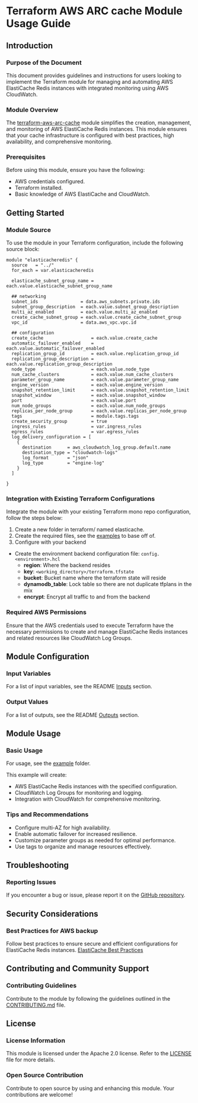 # Terraform AWS ARC cache Module Usage Guide

## Introduction

### Purpose of the Document

This document provides guidelines and instructions for users looking to implement the Terraform module for managing and automating AWS ElastiCache Redis instances with integrated monitoring using AWS CloudWatch.

### Module Overview

The [terraform-aws-arc-cache](https://github.com/sourcefuse/terraform-aws-arc-cache) module simplifies the creation, management, and monitoring of AWS ElastiCache Redis instances. This module ensures that your cache infrastructure is configured with best practices, high availability, and comprehensive monitoring.

### Prerequisites

Before using this module, ensure you have the following:

- AWS credentials configured.
- Terraform installed.
- Basic knowledge of AWS ElastiCache and CloudWatch.

## Getting Started

### Module Source

To use the module in your Terraform configuration, include the following source block:

```hcl
module "elasticacheredis" {
  source   = "../"
  for_each = var.elasticacheredis

  elasticache_subnet_group_name = each.value.elasticache_subnet_group_name

  ## networking
  subnet_ids                = data.aws_subnets.private.ids
  subnet_group_description  = each.value.subnet_group_description
  multi_az_enabled          = each.value.multi_az_enabled
  create_cache_subnet_group = each.value.create_cache_subnet_group
  vpc_id                    = data.aws_vpc.vpc.id

  ## configuration
  create_cache                  = each.value.create_cache
  automatic_failover_enabled    = each.value.automatic_failover_enabled
  replication_group_id          = each.value.replication_group_id
  replication_group_description = each.value.replication_group_description
  node_type                     = each.value.node_type
  num_cache_clusters            = each.value.num_cache_clusters
  parameter_group_name          = each.value.parameter_group_name
  engine_version                = each.value.engine_version
  snapshot_retention_limit      = each.value.snapshot_retention_limit
  snapshot_window               = each.value.snapshot_window
  port                          = each.value.port
  num_node_groups               = each.value.num_node_groups
  replicas_per_node_group       = each.value.replicas_per_node_group
  tags                          = module.tags.tags
  create_security_group         = true
  ingress_rules                 = var.ingress_rules
  egress_rules                  = var.egress_rules
  log_delivery_configuration = [
    {
      destination      = aws_cloudwatch_log_group.default.name
      destination_type = "cloudwatch-logs"
      log_format       = "json"
      log_type         = "engine-log"
    }
  ]

}
```

### Integration with Existing Terraform Configurations

Integrate the module with your existing Terraform mono repo configuration, follow the steps below:

1. Create a new folder in terraform/ named elasticache.
2. Create the required files, see the [examples](https://github.com/sourcefuse/terraform-aws-arc-cache/tree/main/example) to base off of.
3. Configure with your backend
  - Create the environment backend configuration file: `config.<environment>.hcl`
    - **region**: Where the backend resides
    - **key**: `<working_directory>/terraform.tfstate`
    - **bucket**: Bucket name where the terraform state will reside
    - **dynamodb_table**: Lock table so there are not duplicate tfplans in the mix
    - **encrypt**: Encrypt all traffic to and from the backend

### Required AWS Permissions

Ensure that the AWS credentials used to execute Terraform have the necessary permissions to create and manage ElastiCache Redis instances and related resources like CloudWatch Log Groups.

## Module Configuration

### Input Variables

For a list of input variables, see the README [Inputs](https://github.com/sourcefuse/terraform-aws-arc-cache#inputs) section.

### Output Values

For a list of outputs, see the README [Outputs](https://github.com/sourcefuse/terraform-aws-arc-cache#outputs) section.

## Module Usage

### Basic Usage

For usage, see the [example](https://github.com/sourcefuse/terraform-aws-arc-cache/tree/main/example) folder.

This example will create:

- AWS ElastiCache Redis instances with the specified configuration.
- CloudWatch Log Groups for monitoring and logging.
- Integration with CloudWatch for comprehensive monitoring.

### Tips and Recommendations

- Configure multi-AZ for high availability.
- Enable automatic failover for increased resilience.
- Customize parameter groups as needed for optimal performance.
- Use tags to organize and manage resources effectively.

## Troubleshooting

### Reporting Issues

If you encounter a bug or issue, please report it on the [GitHub repository](https://github.com/sourcefuse/terraform-aws-arc-cache/issues).

## Security Considerations

### Best Practices for AWS backup

Follow best practices to ensure secure and efficient configurations for ElastiCache Redis instances.
[ElastiCache Best Practices](https://docs.aws.amazon.com/AmazonElastiCache/latest/red-ug/WhatIs.html)

## Contributing and Community Support

### Contributing Guidelines

Contribute to the module by following the guidelines outlined in the [CONTRIBUTING.md](https://github.com/sourcefuse/terraform-aws-arc-cache/blob/main/CONTRIBUTING.md) file.

## License

### License Information

This module is licensed under the Apache 2.0 license. Refer to the [LICENSE](https://github.com/sourcefuse/terraform-aws-arc-cache/blob/main/LICENSE) file for more details.

### Open Source Contribution

Contribute to open source by using and enhancing this module. Your contributions are welcome!
